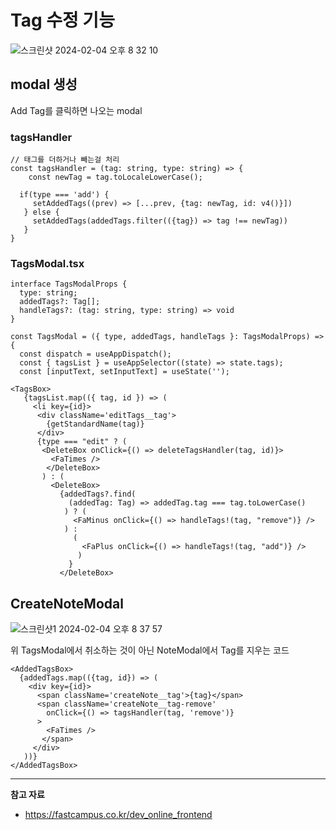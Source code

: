 # Tag 수정 기능

![스크린샷 2024-02-04 오후 8 32 10](https://github.com/Heo-y-y/development-blog/assets/112863029/46fe246d-a2ed-4894-a69b-1d03547f52eb)

## modal 생성

Add Tag를 클릭하면 나오는 modal

### tagsHandler

```tsx
// 태그를 더하거나 빼는걸 처리
const tagsHandler = (tag: string, type: string) => {
	const newTag = tag.toLocaleLowerCase();

  if(type === 'add') {
     setAddedTags((prev) => [...prev, {tag: newTag, id: v4()}])
   } else {
     setAddedTags(addedTags.filter(({tag}) => tag !== newTag))
   }
}
```

### TagsModal.tsx

```tsx
interface TagsModalProps {
  type: string;
  addedTags?: Tag[];
  handleTags?: (tag: string, type: string) => void
}

const TagsModal = ({ type, addedTags, handleTags }: TagsModalProps) => {
  const dispatch = useAppDispatch();
  const { tagsList } = useAppSelector((state) => state.tags);
  const [inputText, setInputText] = useState('');
```

```tsx
<TagsBox>
   {tagsList.map(({ tag, id }) => (
     <li key={id}>
      <div className='editTags__tag'>
        {getStandardName(tag)}
      </div>
      {type === "edit" ? (
       <DeleteBox onClick={() => deleteTagsHandler(tag, id)}>
         <FaTimes />
        </DeleteBox>
       ) : (
         <DeleteBox>
           {addedTags?.find(
             (addedTag: Tag) => addedTag.tag === tag.toLowerCase()
            ) ? (
              <FaMinus onClick={() => handleTags!(tag, "remove")} />
            ) :
              (
                <FaPlus onClick={() => handleTags!(tag, "add")} />
               )
             }
           </DeleteBox>
```

## CreateNoteModal

![스크린샷1 2024-02-04 오후 8 37 57](https://github.com/Heo-y-y/development-blog/assets/112863029/dba62019-ed10-4d59-bb73-6da688d25c75)

위 TagsModal에서 취소하는 것이 아닌 NoteModal에서 Tag를 지우는 코드

```tsx
<AddedTagsBox>
  {addedTags.map(({tag, id}) => (
    <div key={id}>
      <span className='createNote__tag'>{tag}</span>
      <span className='createNote__tag-remove'
        onClick={() => tagsHandler(tag, 'remove')}
      >
        <FaTimes />
       </span>
     </div>
   ))}
</AddedTagsBox>
```

---

**참고 자료**

- <https://fastcampus.co.kr/dev_online_frontend>
